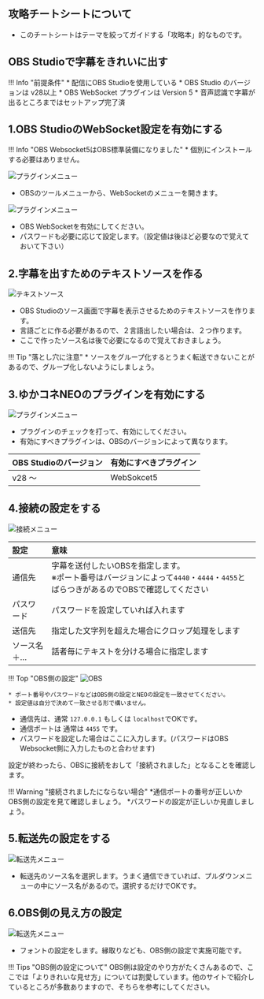## 攻略チートシートについて

* このチートシートはテーマを絞ってガイドする「攻略本」的なものです。

## OBS Studioで字幕をきれいに出す
!!! Info "前提条件"
    * 配信にOBS Studioを使用している
    * OBS Studio のバージョンは v28以上
    * OBS WebSocket プラグインは Version 5
    * 音声認識で字幕が出るところまではセットアップ完了済


## 1.OBS StudioのWebSocket設定を有効にする

!!! Info "OBS Websocket5はOBS標準装備になりました"
    * 個別にインストールする必要はありません。

![プラグインメニュー](images/cs_obs_p1.png)

* OBSのツールメニューから、WebSocketのメニューを開きます。

![プラグインメニュー](../plugin/images/plugin_obs5_p2.png)

* OBS WebSocketを有効にしてください。
* パスワードも必要に応じて設定します。（設定値は後ほど必要なので覚えておいて下さい）

## 2.字幕を出すためのテキストソースを作る

![テキストソース](images/cs_obs_p4.png)

* OBS Studioのソース画面で字幕を表示させるためのテキストソースを作ります。
* 言語ごとに作る必要があるので、２言語出したい場合は、２つ作ります。
* ここで作ったソース名は後で必要になるので覚えておきましょう。

!!! Tip "落とし穴に注意"
    * ソースをグループ化するとうまく転送できないことがあるので、グループ化しないようにしましょう。

## 3.ゆかコネNEOのプラグインを有効にする

![プラグインメニュー](../plugin/images/plugin_obs5_p1.png)

* プラグインのチェックを打って、有効にしてください。
* 有効にすべきプラグインは、OBSのバージョンによって異なります。

|OBS Studioのバージョン|有効にすべきプラグイン|
|:--------------------|:-------------------|
|v28 ～               | WebSokcet5         |

## 4.接続の設定をする

![接続メニュー](../plugin/images/plugin_obs_p2.png)

|設定|意味|
|:--|:---|
|通信先|字幕を送付したいOBSを指定します。<br>※ポート番号はバージョンによって``4440``・``4444``・``4455``とばらつきがあるのでOBSで確認してください|
|パスワード|パスワードを設定していれば入れます|
|送信先|指定した文字列を超えた場合にクロップ処理をします|
|ソース名＋…|話者毎にテキストを分ける場合に指定します|

!!! Top "OBS側の設定"
    ![OBS](../plugin/images/plugin_obs5_p2.png)

    * ポート番号やパスワードなどはOBS側の設定とNEOの設定を一致させてください。
    * 設定値は自分で決めて一致させる形で構いません。

* 通信先は、通常 ``127.0.0.1`` もしくは ``localhost``でOKです。
* 通信ポートは 通常は ``4455`` です。
* パスワードを設定した場合はここに入力します。(パスワードはOBS Websocket側に入力したものと合わせます)

設定が終わったら、OBSに接続をおして「接続されました」となることを確認します。

!!! Warning "接続されましたにならない場合"
    *通信ポートの番号が正しいかOBS側の設定を見て確認しましょう。
    *パスワードの設定が正しいか見直しましょう。

## 5.転送先の設定をする

![転送先メニュー](images/cs_obs_p6.png)

* 転送先のソース名を選択します。うまく通信できていれば、プルダウンメニューの中にソース名があるので。選択するだけでOKです。

## 6.OBS側の見え方の設定
![転送先メニュー](images/cs_obs_p7.png)

* フォントの設定をします。縁取りなども、OBS側の設定で実施可能です。

!!! Tips "OBS側の設定について"
    OBS側は設定のやり方がたくさんあるので、ここでは「よりきれいな見せ方」については割愛しています。他のサイトで紹介しているところが多数ありますので、そちらを参考にしてください。
